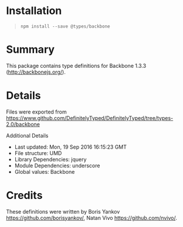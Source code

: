 # Installation
> `npm install --save @types/backbone`

# Summary
This package contains type definitions for Backbone 1.3.3 (http://backbonejs.org/).

# Details
Files were exported from https://www.github.com/DefinitelyTyped/DefinitelyTyped/tree/types-2.0/backbone

Additional Details
 * Last updated: Mon, 19 Sep 2016 16:15:23 GMT
 * File structure: UMD
 * Library Dependencies: jquery
 * Module Dependencies: underscore
 * Global values: Backbone

# Credits
These definitions were written by Boris Yankov <https://github.com/borisyankov/>, Natan Vivo <https://github.com/nvivo/>.
